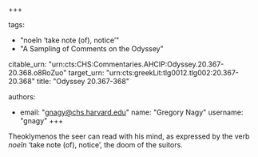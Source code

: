 +++

tags:
- "noeîn ‘take note (of), notice’"
- "A Sampling of Comments on the Odyssey"

citable_urn: "urn:cts:CHS:Commentaries.AHCIP:Odyssey.20.367-20.368.o8RoZuo"
target_urn: "urn:cts:greekLit:tlg0012.tlg002:20.367-20.368"
title: "Odyssey 20.367-368"

authors:
- email: "gnagy@chs.harvard.edu"
  name: "Gregory Nagy"
  username: "gnagy"
+++

<p>Theoklymenos the seer can read with his mind, as expressed by the verb <em>noeîn</em> ‘take note (of), notice’, the doom of the suitors.  </p>